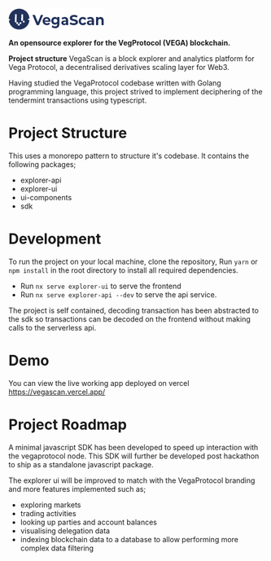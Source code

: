 <img src="./apps/explorer-ui/src/assets/images/logo-dark.png">

**An opensource explorer for the VegProtocol (VEGA) blockchain.**

**Project structure**
VegaScan is a block explorer and analytics platform for Vega Protocol, a decentralised derivatives scaling layer for Web3.

Having studied the VegaProtocol codebase written with Golang programming language, this project strived to implement deciphering of the tendermint transactions using typescript.

# Project Structure

This uses a monorepo pattern to structure it's codebase. It contains the following packages;

- explorer-api
- explorer-ui
- ui-components
- sdk

# Development

To run the project on your local machine, clone the repository,
Run `yarn` or `npm install` in the root directory to install all required dependencies.

- Run `nx serve explorer-ui` to serve the frontend
- Run `nx serve explorer-api --dev` to serve the api service.

The project is self contained, decoding transaction has been abstracted to the sdk so transactions can be decoded on the frontend without making calls to the serverless api.

# Demo

You can view the live working app deployed on vercel https://vegascan.vercel.app/

# Project Roadmap

A minimal javascript SDK has been developed to speed up interaction with the vegaprotocol node. This SDK will further be developed post hackathon to ship as a standalone javascript package.

The explorer ui will be improved to match with the VegaProtocol branding and more features implemented such as;

- exploring markets
- trading activities
- looking up parties and account balances
- visualising delegation data
- indexing blockchain data to a database to allow performing more complex data filtering

